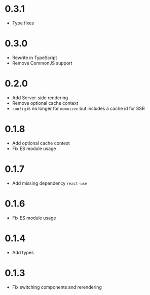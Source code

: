 # 0.3.1

- Type fixes

# 0.3.0

- Rewrite in TypeScript
- Remove CommonJS support

# 0.2.0

- Add Server-side rendering
- Remove optional cache context
- `config` is no longer for `memoizee` but includes a cache id for SSR

# 0.1.8

- Add optional cache context
- Fix ES module usage

# 0.1.7

- Add missing dependency `react-use`

# 0.1.6

- Fix ES module usage

# 0.1.4

- Add types

# 0.1.3

- Fix switching components and rerendering
